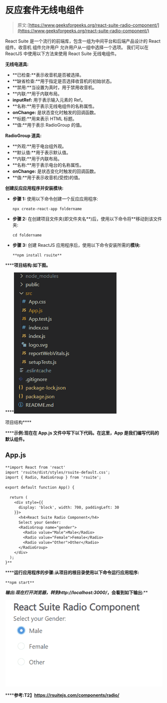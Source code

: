 # 反应套件无线电组件

> 原文:[https://www.geeksforgeeks.org/react-suite-radio-component/](https://www.geeksforgeeks.org/react-suite-radio-component/)

React Suite 是一个流行的前端库，包含一组为中间平台和后端产品设计的 React 组件。收音机  组件允许用户 允许用户从一组中选择一个选项。 我们可以在 ReactJS 中使用以下方法来使用 React Suite 无线电组件。

**无线电道具:**

*   **已检查:**表示收音机是否被选择。
*   **缺省检查:**用于指定是否选择收音机的初始状态。
*   **禁用:**当设置为真时，用于禁用收音机。
*   **内联:**用于内联布局。
*   **inputRef:** 用于表示输入元素的 Ref。
*   **名称:**用于表示无线电组件的名称属性。
*   **onChange:** 是状态变化时触发的回调函数。
*   **标题:**用来表示 HTML 标题。
*   **值:**用于表示 RadioGroup 的值。

**RadioGroup 道具:**

*   **外观:**用于电台组外观。
*   **默认值:**用于表示默认值。
*   **内联:**用于内联布局。
*   **名称:**用于表示电台的名称属性。
*   **onChange:** 是状态变化时触发的回调函数。
*   **值:**用于表示收音机(受控)的值。

**创建反应应用程序并安装模块:**

*   **步骤 1:** 使用以下命令创建一个反应应用程序:

    ```
    npx create-react-app foldername
    ```

*   **步骤 2:** 在创建项目文件夹(即文件夹名**)后，使用以下命令将**移动到该文件夹:

    ```
    cd foldername
    ```

*   **步骤 3:** 创建 ReactJS 应用程序后，使用以下命令安装所需的****模块:****

    ```
    **npm install rsuite**
    ```

******项目结构:**如下图。****

****![](img/f04ae0d8b722a9fff0bd9bd138b29c23.png)

项目结构**** 

******示例:**现在在 **App.js** 文件中写下以下代码。在这里，App 是我们编写代码的默认组件。****

## ****App.js****

```
**import React from 'react'
import 'rsuite/dist/styles/rsuite-default.css';
import { Radio, RadioGroup } from 'rsuite';

export default function App() {

  return (
    <div style={{
      display: 'block', width: 700, paddingLeft: 30
    }}>
      <h4>React Suite Radio Component</h4>
      Select your Gender:
      <RadioGroup name="gender">
        <Radio value="Male">Male</Radio>
        <Radio value="Female">Female</Radio>
        <Radio value="Other">Other</Radio>
      </RadioGroup>
    </div>
  );
}**
```

******运行应用程序的步骤:**从项目的根目录使用以下命令运行应用程序:****

```
**npm start**
```

******输出:**现在打开浏览器，转到***http://localhost:3000/***，会看到如下输出:****

****![](img/e1272e691875c2ec4274e51480337810.png)****

******参考:**T2】https://rsuitejs.com/components/radio/****